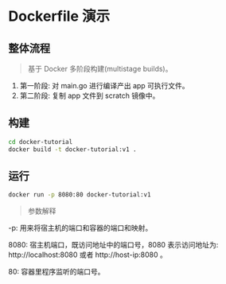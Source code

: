 # Dockerfile 演示
## 整体流程

> 基于 Docker 多阶段构建(multistage builds)。

1. 第一阶段: 对 main.go 进行编译产出 app 可执行文件。
2. 第二阶段: 复制 app 文件到 scratch 镜像中。

## 构建
```sh
cd docker-tutorial
docker build -t docker-tutorial:v1 .
```

## 运行
```sh
docker run -p 8080:80 docker-tutorial:v1
```

> 参数解释

-p: 用来将宿主机的端口和容器的端口和映射。

8080: 宿主机端口，既访问地址中的端口号，8080 表示访问地址为: http://localhost:8080 或者 http://host-ip:8080 。

80: 容器里程序监听的端口号。
